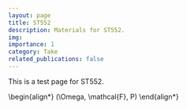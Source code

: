 ```yaml
---
layout: page
title: ST552
description: Materials for ST552.
img:
importance: 1
category: Take
related_publications: false
---
```


This is a test page for ST552.

\begin{align*}
(\Omega, \mathcal{F}, P)
\end{align*}
